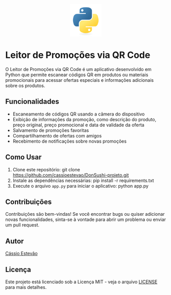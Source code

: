 <div align="center">
  <img src="https://raw.githubusercontent.com/devicons/devicon/master/icons/python/python-original.svg" alt="Python" height="100">
</div>

# Leitor de Promoções via QR Code

O Leitor de Promoções via QR Code é um aplicativo desenvolvido em Python que permite escanear códigos QR em produtos ou materiais promocionais para acessar ofertas especiais e informações adicionais sobre os produtos.

## Funcionalidades

- Escaneamento de códigos QR usando a câmera do dispositivo
- Exibição de informações da promoção, como descrição do produto, preço original, preço promocional e data de validade da oferta
- Salvamento de promoções favoritas
- Compartilhamento de ofertas com amigos
- Recebimento de notificações sobre novas promoções

## Como Usar

1. Clone este repositório:
git clone https://github.com/cassioestevao/DonSushi-projeto.git
2. Instale as dependências necessárias:
pip install -r requirements.txt
3. Execute o arquivo `app.py` para iniciar o aplicativo:
python app.py


## Contribuições

Contribuições são bem-vindas! Se você encontrar bugs ou quiser adicionar novas funcionalidades, sinta-se à vontade para abrir um problema ou enviar um pull request.

## Autor

[Cássio Estevão](https://github.com/cassioestevao)

## Licença

Este projeto está licenciado sob a Licença MIT - veja o arquivo [LICENSE](LICENSE) para mais detalhes.

